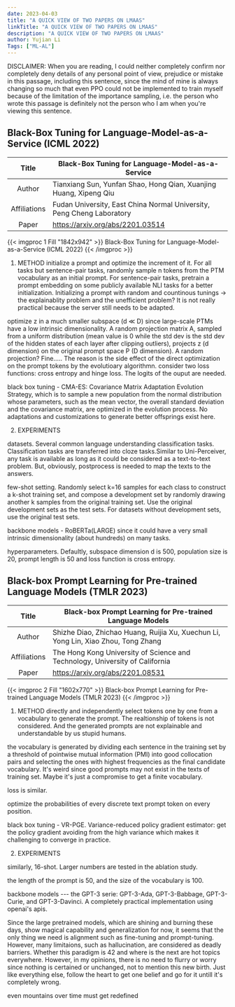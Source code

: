 ```yaml
---
date: 2023-04-03
title: "A QUICK VIEW OF TWO PAPERS ON LMAAS"
linkTitle: "A QUICK VIEW OF TWO PAPERS ON LMAAS"
description: "A QUICK VIEW OF TWO PAPERS ON LMAAS"
author: Yujian Li
Tags: ["ML-AL"]
---
```


DISCLAIMER: When you are reading, I could neither completely confirm nor completely deny details of any personal point of view, prejudice or mistake in this passage, including this sentence, since the mind of mine is always changing so much that even PPO could not be implemented to train myself because of the limitation of the importance sampling, i.e. the person who wrote this passage is definitely not the person who I am when you're viewing this sentence.

## Black-Box Tuning for Language-Model-as-a-Service (ICML 2022)

|    Title     | Black-Box Tuning for Language-Model-as-a-Service             |
| :----------: | ------------------------------------------------------------ |
|    Author    | Tianxiang Sun, Yunfan Shao, Hong Qian, Xuanjing Huang, Xipeng Qiu |
| Affiliations | Fudan University, East China Normal University, Peng Cheng Laboratory |
|    Paper     | https://arxiv.org/abs/2201.03514                             |

{{< imgproc 1 Fill "1842x942" >}}
Black-Box Tuning for Language-Model-as-a-Service (ICML 2022)
{{< /imgproc >}}

1. METHOD
initialize a prompt and optimize the increment of it. For all tasks but sentence-pair tasks, randomly sample n tokens from the PTM vocabulary as an initial prompt. For sentence-pair tasks, pretrain a prompt embedding on some publicly available NLI tasks for a better initialization. Initializing a prompt with random and countinous tunings -> the explainablity problem and the unefficient problem? It is not really practical because the server still needs to be adapted.

optimize z in a much smaller subspace (d ≪ D) since large-scale PTMs have a low intrinsic dimensionality. A random projection matrix A, sampled from a uniform distribution (mean value is 0 while the std dev is the std dev of the hidden states of each layer after clipping outliers), projects z (d dimension) on the original prompt space P (D dimension). A random projection? Fine..... The reason is the side effect of the direct optimization on the prompt tokens by the evolutioary algorithmn.
consider two loss functions: cross entropy and hinge loss. The logits of the ouput are needed.

black box tuning - CMA-ES: Covariance Matrix Adaptation Evolution Strategy, which is to sample a new population from the normal distribution whose parameters, such as the mean vector, the overall standard deviation and the covariance matrix, are optimized in the evolution process. No adaptations and customizations to generate better offsprings exist here.

2. EXPERIMENTS

datasets. Several common language understanding classification tasks. Classification tasks are transferred into cloze tasks.Similar to Uni-Perceiver, any task is available as long as it could be considered as a text-to-text problem. But, obviously, postprocess is needed to map the texts to the answers.

few-shot setting. Randomly select k=16 samples for each class to construct a k-shot training set, and compose a development set by randomly drawing another k samples from the original training set. Use the original development sets as the test sets. For datasets without development sets, use the original test sets.

backbone models - RoBERTa(LARGE) since it could have a very small intrinsic dimensionality (about hundreds) on many tasks.

hyperparameters. Defaultly, subspace dimension d is 500, population size is 20, prompt length is 50 and loss function is cross entropy.

## Black-box Prompt Learning for Pre-trained Language Models (TMLR 2023)

|    Title     | Black-box Prompt Learning for Pre-trained Language Models    |
| :----------: | ------------------------------------------------------------ |
|    Author    | Shizhe Diao, Zhichao Huang, Ruijia Xu, Xuechun Li, Yong Lin, Xiao Zhou, Tong Zhang |
| Affiliations | The Hong Kong University of Science and Technology, University of California |
|    Paper     | https://arxiv.org/abs/2201.08531                             |

{{< imgproc 2 Fill "1602x770" >}}
Black-box Prompt Learning for Pre-trained Language Models (TMLR 2023)
{{< /imgproc >}}

1. METHOD
directly and independently select tokens one by one from a vocabulary to generate the prompt. The realtionship of tokens is not considered. And the generated prompts are not explainable and understandable by us stupid humans.

the vocabulary is generated by dividing each sentence in the training set by a threshold of pointwise mutual information (PMI) into good collocation pairs and selecting the ones with highest frequencies as the final candidate vocabulary. It's weird since good prompts may not exist in the texts of training set. Maybe it's just a compromise to get a finite vocabulary.

loss is similar.

optimize the probabilities of every discrete text prompt token on every position.

black box tuning - VR-PGE. Variance-reduced policy gradient estimator: get the policy gradient avoiding from the high variance which makes it challenging to converge in practice.

2. EXPERIMENTS

similarly, 16-shot. Larger numbers are tested in the ablation study.

the length of the prompt is 50, and the size of the vocabulary is 100.

backbone models --- the GPT-3 serie: GPT-3-Ada, GPT-3-Babbage, GPT-3- Curie, and GPT-3-Davinci. A completely practical implementation using openai's apis.
  
Since the large pretrained models, which are shining and burning these days, show magical capability and generalization for now, it seems that the only thing we need is alignment such as fine-tuning and prompt-tuning. However, many limitaions, such as hallucination, are considered as deadly barriers. Whether this paradigm is 42 and where is the next are hot topics everywhere. However, in my opinions, there is no need to flurry or worry since nothing is certained or unchanged, not to mention this new birth. Just like everything else, follow the heart to get one belief and go for it untill it's completely wrong.

</center>even mountains over time must get redefined</center>